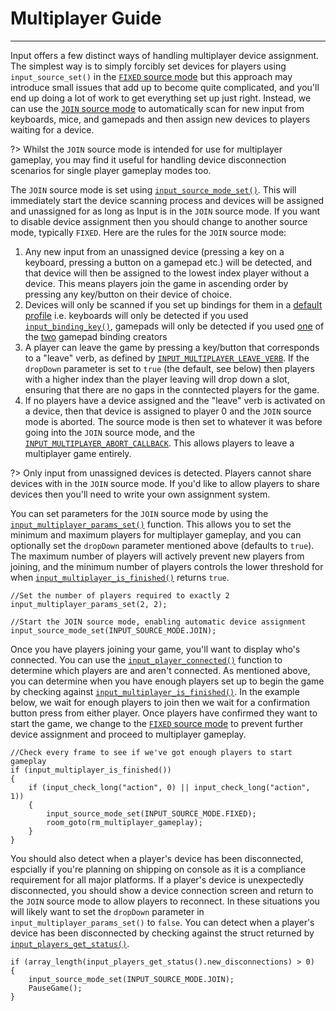# Multiplayer Guide

---

Input offers a few distinct ways of handling multiplayer device assignment. The simplest way is to simply forcibly set devices for players using `input_source_set()` in the [`FIXED` source mode](Source-Modes?id=input_source_modefixed) but this approach may introduce small issues that add up to become quite complicated, and you'll end up doing a lot of work to get everything set up just right. Instead, we can use the [`JOIN` source mode](Source-Modes?id=input_source_modejoin) to automatically scan for new input from keyboards, mice, and gamepads and then assign new devices to players waiting for a device.

?> Whilst the `JOIN` source mode is intended for use for multiplayer gameplay, you may find it useful for handling device disconnection scenarios for single player gameplay modes too.

The `JOIN` source mode is set using [`input_source_mode_set()`](Functions-(Sources)?id=input_source_mode_setmode). This will immediately start the device scanning process and devices will be assigned and unassigned for as long as Input is in the `JOIN` source mode. If you want to disable device assignment then you should change to another source mode, typically `FIXED`. Here are the rules for the `JOIN` source mode:

1. Any new input from an unassigned device (pressing a key on a keyboard, pressing a button on a gamepad etc.) will be detected, and that device will then be assigned to the lowest index player without a device. This means players join the game in ascending order by pressing any key/button on their device of choice.
2. Devices will only be scanned if you set up bindings for them in a [default profile](Verbs-and-Bindings) i.e. keyboards will only be detected if you used [`input_binding_key()`](Functions-(Binding-Creators)?id=input_binding_keykey), gamepads will only be detected if you used [one](Functions-(Binding-Creators)?id=input_binding_gamepad_buttonbutton) of the [two](Functions-(Binding-Creators)?id=input_binding_gamepad_axisaxis-negative) gamepad binding creators
2. A player can leave the game by pressing a key/button that corresponds to a "leave" verb, as defined by [`INPUT_MULTIPLAYER_LEAVE_VERB`](Configuration?id=source-modes). If the `dropDown` parameter is set to `true` (the default, see below) then players with a higher index than the player leaving will drop down a slot, ensuring that there are no gaps in the conntected players for the game.
3. If no players have a device assigned and the "leave" verb is activated on a device, then that device is assigned to player 0 and the `JOIN` source mode is aborted. The source mode is then set to whatever it was before going into the `JOIN` source mode, and the [`INPUT_MULTIPLAYER_ABORT_CALLBACK`](Configuration?id=source-modes). This allows players to leave a multiplayer game entirely.

?> Only input from unassigned devices is detected. Players cannot share devices with in the `JOIN` source mode. If you'd like to allow players to share devices then you'll need to write your own assignment system.

You can set parameters for the `JOIN` source mode by using the [`input_multiplayer_params_set()`](Functions-(Players)?id=input_multiplayer_params_setmin-max-dropdown) function. This allows you to set the minimum and maximum players for multiplayer gameplay, and you can optionally set the `dropDown` parameter mentioned above (defaults to `true`). The maximum number of players will actively prevent new players from joining, and the minimum number of players controls the lower threshold for when [`input_multiplayer_is_finished()`](Functions-(Players)?id=input_multiplayer_is_finished) returns `true`.

```gml
//Set the number of players required to exactly 2
input_multiplayer_params_set(2, 2);

//Start the JOIN source mode, enabling automatic device assignment
input_source_mode_set(INPUT_SOURCE_MODE.JOIN);
```

Once you have players joining your game, you'll want to display who's connected. You can use the [`input_player_connected()`](Functions-(Players)?id=input_player_connectedplayerindex) function to determine which players are and aren't connected. As mentioned above, you can determine when you have enough players set up to begin the game by checking against [`input_multiplayer_is_finished()`](Functions-(Players)?id=input_multiplayer_is_finished). In the example below, we wait for enough players to join then we wait for a confirmation button press from either player. Once players have confirmed they want to start the game, we change to the [`FIXED` source mode](Source-Modes?id=input_source_modefixed) to prevent further device assignment and proceed to multiplayer gameplay.

```gml
//Check every frame to see if we've got enough players to start gameplay
if (input_multiplayer_is_finished())
{
    if (input_check_long("action", 0) || input_check_long("action", 1))
    {
        input_source_mode_set(INPUT_SOURCE_MODE.FIXED);
        room_goto(rm_multiplayer_gameplay);
    }
}
```

You should also detect when a player's device has been disconnected, espcially if you're planning on shipping on console as it is a compliance requirement for all major platforms. If a player's device is unexpectedly disconnected, you should show a device connection screen and return to the `JOIN` source mode to allow players to reconnect. In these situations you will likely want to set the `dropDown` parameter in `input_multiplayer_params_set()` to `false`. You can detect when a player's device has been disconnected by checking against the struct returned by [`input_players_get_status()`](Functions-(Players)?id=input_players_get_status).

```gml
if (array_length(input_players_get_status().new_disconnections) > 0)
{
    input_source_mode_set(INPUT_SOURCE_MODE.JOIN);
	PauseGame();
}
```

